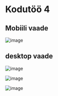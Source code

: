 # Kodutöö 4

## Mobiili vaade
![image](https://user-images.githubusercontent.com/71014196/138612694-06ce3e74-3bff-46d9-b395-47da8236eb6c.png)

## desktop vaade
![image](https://user-images.githubusercontent.com/71014196/138612783-e2301d58-40ee-4409-9d77-d997b236f441.png)

![image](https://user-images.githubusercontent.com/71014196/138612793-fc5ca0f1-d9ab-40cb-8c58-613f502dbea7.png)

![image](https://user-images.githubusercontent.com/71014196/138612802-e8562cc8-e634-4e40-8ff2-9bab38fc0f8a.png)
